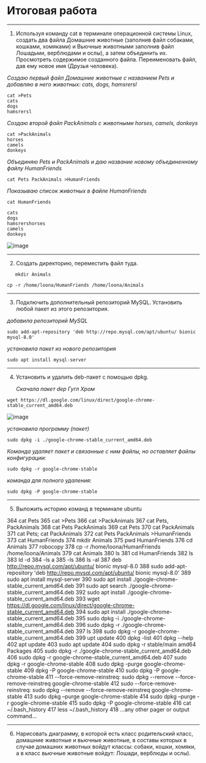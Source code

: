 Итоговая работа
=

----
1. Используя команду cat в терминале операционной системы Linux, создать
два файла Домашние животные (заполнив файл собаками, кошками,
хомяками) и Вьючные животными заполнив файл Лошадьми, верблюдами и
ослы), а затем объединить их. Просмотреть содержимое созданного файла.
Переименовать файл, дав ему новое имя (Друзья человека).

*Cоздаю первый файл Домашние животные с названием Pets  и добавляю в него животных: cats, dogs, hamsrersl*

```
cat >Pets
cats
dogs
hamsrersl
```

*Cоздаю второй файл PackAnimals с животными horses, camels, donkeys*

```
cat >PackAnimals
horses
camels
donkeys
```

*Объединяю Pets и PackAnimals и даю название новому объединенному файлу HumanFriends*
```
cat Pets PackAnimals >HumanFriends
```

*Показываю список животных в файле HumanFriends*
```
cat HumanFriends

cats
dogs
hamsrershorses
camels
donkeys
```

![image](https://github.com/user-attachments/assets/6578be64-ac4b-4415-a05b-fd8c3cb6fd16)

----
2. Создать директорию, переместить файл туда.

```
   mkdir Animals

cp -r /home/loona/HumanFriends /home/loona/Animals
```

----
3.  Подключить дополнительный репозиторий MySQL. Установить любой пакет
из этого репозитория.

*добавила репозиторий MySQL*

```
sudo add-apt-repository 'deb http://repo.mysql.com/apt/ubuntu/ bionic mysql-8.0'
```

*установила пакет из нового репозитория*
```
sudo apt install mysql-server
```

---
4.  Установить и удалить deb-пакет с помощью dpkg.

    *Скачала пакет dep Гугл Хром*

```
wget https://dl.google.com/linux/direct/google-chrome-stable_current_amd64.deb
```
![image](https://github.com/user-attachments/assets/240a9910-65f8-41f3-bdce-81fcc88bdd6f)

*установила программу (пакет)*

```
sudo dpkg -i ./google-chrome-stable_current_amd64.deb
```

*Команда удаляет пакет и связанные с ним файлы, но оставляет файлы конфигурации:*
```
sudo dpkg -r google-chrome-stable 
```

*команда для полного удаления:*
```
sudo dpkg -P google-chrome-stable
```

---
5. Выложить историю команд в терминале ubuntu

 364  cat Pets
  365  cat >Pets
  366  cat >PackAnimals
  367  cat Pets, PackAnimals
  368  cat Pets PackAnimals
  369  cat Pets
  370  cat PackAnimals
  371  cat Pets; cat PackAnimals
  372  cat Pets PackAnimals >HumanFriends
  373  cat HumanFriends
  374  mkdir Animals
  375  pwd HumanFriends
  376  cd Animals
  377  robocopy
  378  cp -r /home/loona/HumanFriends /home/loona/Animals
  379  cat Animals
  380  ls
  381  cd HumanFriends
  382  ls
  383  ld -d
  384  -ls a
  385  -ls
  386  ls -al
  387  deb http://repo.mysql.com/apt/ubuntu/ bionic mysql-8.0
  388  sudo add-apt-repository 'deb http://repo.mysql.com/apt/ubuntu/ bionic mysql-8.0'
  389  sudo apt install mysql-server
  390  sudo apt install ./google-chrome-stable_current_amd64.deb
  391  sudo apt search ./google-chrome-stable_current_amd64.deb
  392  sudo apt install ./google-chrome-stable_current_amd64.deb
  393  wget https://dl.google.com/linux/direct/google-chrome-stable_current_amd64.deb
  394  sudo apt install ./google-chrome-stable_current_amd64.deb
  395  sudo dpkg -i ./google-chrome-stable_current_amd64.deb
  396  sudo dpkg -r ./google-chrome-stable_current_amd64.deb
  397  ls
  398  sudo dpkg -r google-chrome-stable_current_amd64.deb
  399  upt update
  400  dpkg -list
  401  dpkg --help
  402  apt update
  403  sudo apt update
  404  sudo dpkg -r stable/main amd64 Packages
  405  sudo dpkg -r ./google-chrome-stable_current_amd64.deb
  406  sudo dpkg -r google-chrome-stable_current_amd64.deb
  407  sudo dpkg -r google-chrome-stable
  408  sudo dpkg -purge google-chrome-stable
  409  dpkg -P google-chrome-stable
  410  sudo dpkg -P google-chrome-stable
  411  --force-remove-reinstreq: sudo dpkg --remove --force-remove-reinstreq google-chrome-stable
  412  sudo --force-remove-reinstreq: sudo dpkg --remove --force-remove-reinstreq google-chrome-stable
  413  sudo dpkg –purge  google-chrome-stable
  414  sudo dpkg –purge -r google-chrome-stable
  415  sudo dpkg -P  google-chrome-stable
  416  cat ~/.bash_history
  417  less ~/.bash_history
  418  ...any other pager or output command...


  ---
  6.  Нарисовать диаграмму, в которой есть класс родительский класс, домашние
животные и вьючные животные, в составы которых в случае домашних
животных войдут классы: собаки, кошки, хомяки, а в класс вьючные животные
войдут: Лошади, верблюды и ослы).




























